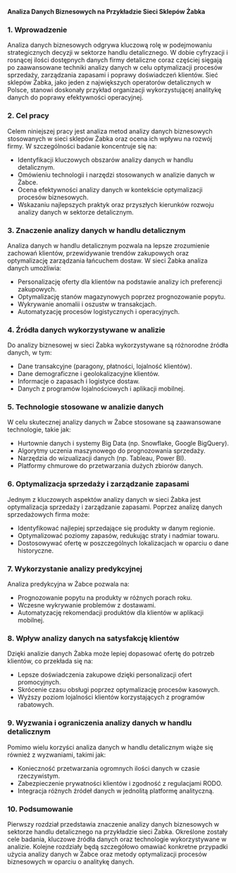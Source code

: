 **Analiza Danych Biznesowych na Przykładzie Sieci Sklepów Żabka**

### **1. Wprowadzenie**

Analiza danych biznesowych odgrywa kluczową rolę w podejmowaniu strategicznych decyzji w sektorze handlu detalicznego. W dobie cyfryzacji i rosnącej ilości dostępnych danych firmy detaliczne coraz częściej sięgają po zaawansowane techniki analizy danych w celu optymalizacji procesów sprzedaży, zarządzania zapasami i poprawy doświadczeń klientów. Sieć sklepów Żabka, jako jeden z największych operatorów detalicznych w Polsce, stanowi doskonały przykład organizacji wykorzystującej analitykę danych do poprawy efektywności operacyjnej.

### **2. Cel pracy**

Celem niniejszej pracy jest analiza metod analizy danych biznesowych stosowanych w sieci sklepów Żabka oraz ocena ich wpływu na rozwój firmy. W szczególności badanie koncentruje się na:

- Identyfikacji kluczowych obszarów analizy danych w handlu detalicznym.
- Omówieniu technologii i narzędzi stosowanych w analizie danych w Żabce.
- Ocena efektywności analizy danych w kontekście optymalizacji procesów biznesowych.
- Wskazaniu najlepszych praktyk oraz przyszłych kierunków rozwoju analizy danych w sektorze detalicznym.

### **3. Znaczenie analizy danych w handlu detalicznym**

Analiza danych w handlu detalicznym pozwala na lepsze zrozumienie zachowań klientów, przewidywanie trendów zakupowych oraz optymalizację zarządzania łańcuchem dostaw. W sieci Żabka analiza danych umożliwia:

- Personalizację oferty dla klientów na podstawie analizy ich preferencji zakupowych.
- Optymalizację stanów magazynowych poprzez prognozowanie popytu.
- Wykrywanie anomalii i oszustw w transakcjach.
- Automatyzację procesów logistycznych i operacyjnych.

### **4. Źródła danych wykorzystywane w analizie**

Do analizy biznesowej w sieci Żabka wykorzystywane są różnorodne źródła danych, w tym:

- Dane transakcyjne (paragony, płatności, lojalność klientów).
- Dane demograficzne i geolokalizacyjne klientów.
- Informacje o zapasach i logistyce dostaw.
- Danych z programów lojalnościowych i aplikacji mobilnej.

### **5. Technologie stosowane w analizie danych**

W celu skutecznej analizy danych w Żabce stosowane są zaawansowane technologie, takie jak:

- Hurtownie danych i systemy Big Data (np. Snowflake, Google BigQuery).
- Algorytmy uczenia maszynowego do prognozowania sprzedaży.
- Narzędzia do wizualizacji danych (np. Tableau, Power BI).
- Platformy chmurowe do przetwarzania dużych zbiorów danych.

### **6. Optymalizacja sprzedaży i zarządzanie zapasami**

Jednym z kluczowych aspektów analizy danych w sieci Żabka jest optymalizacja sprzedaży i zarządzanie zapasami. Poprzez analizę danych sprzedażowych firma może:

- Identyfikować najlepiej sprzedające się produkty w danym regionie.
- Optymalizować poziomy zapasów, redukując straty i nadmiar towaru.
- Dostosowywać ofertę w poszczególnych lokalizacjach w oparciu o dane historyczne.

### **7. Wykorzystanie analizy predykcyjnej**

Analiza predykcyjna w Żabce pozwala na:

- Prognozowanie popytu na produkty w różnych porach roku.
- Wczesne wykrywanie problemów z dostawami.
- Automatyzację rekomendacji produktów dla klientów w aplikacji mobilnej.

### **8. Wpływ analizy danych na satysfakcję klientów**

Dzięki analizie danych Żabka może lepiej dopasować ofertę do potrzeb klientów, co przekłada się na:

- Lepsze doświadczenia zakupowe dzięki personalizacji ofert promocyjnych.
- Skrócenie czasu obsługi poprzez optymalizację procesów kasowych.
- Wyższy poziom lojalności klientów korzystających z programów rabatowych.

### **9. Wyzwania i ograniczenia analizy danych w handlu detalicznym**

Pomimo wielu korzyści analiza danych w handlu detalicznym wiąże się również z wyzwaniami, takimi jak:

- Konieczność przetwarzania ogromnych ilości danych w czasie rzeczywistym.
- Zabezpieczenie prywatności klientów i zgodność z regulacjami RODO.
- Integracja różnych źródeł danych w jednolitą platformę analityczną.

### **10. Podsumowanie**

Pierwszy rozdział przedstawia znaczenie analizy danych biznesowych w sektorze handlu detalicznego na przykładzie sieci Żabka. Określone zostały cele badania, kluczowe źródła danych oraz technologie wykorzystywane w analizie. Kolejne rozdziały będą szczegółowo omawiać konkretne przypadki użycia analizy danych w Żabce oraz metody optymalizacji procesów biznesowych w oparciu o analitykę danych.


